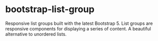 # bootstrap-list-group
Responsive list groups built with the latest Bootstrap 5. List groups are responsive components for displaying a series of content. A beautiful alternative to unordered lists.
